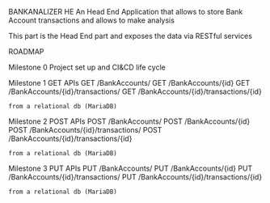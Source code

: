 BANKANALIZER HE
An Head End Application that allows to store Bank Account transactions and allows to make analysis

This part is the Head End part and exposes the data via RESTful services

ROADMAP

Milestone 0 
Project set up and CI&CD life cycle

Milestone 1 
GET APIs
	GET /BankAccounts/
	GET /BankAccounts/{id}
	GET /BankAccounts/{id}/transactions/
	GET /BankAccounts/{id}/transactions/{id}

	from a relational db (MariaDB)

Milestone 2 
POST APIs
	POST /BankAccounts/
	POST /BankAccounts/{id}
	POST /BankAccounts/{id}/transactions/
	POST /BankAccounts/{id}/transactions/{id}

	from a relational db (MariaDB)

Milestone 3 
PUT APIs
	PUT /BankAccounts/
	PUT /BankAccounts/{id}
	PUT /BankAccounts/{id}/transactions/
	PUT /BankAccounts/{id}/transactions/{id}	

	from a relational db (MariaDB)